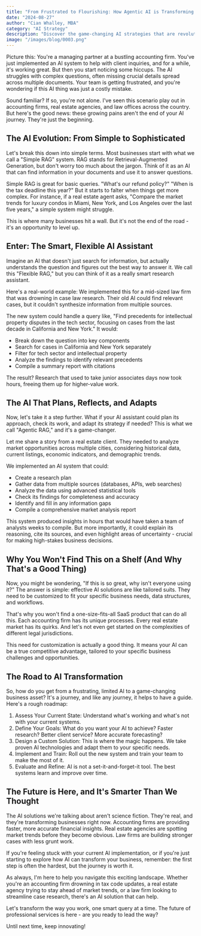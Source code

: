 ```yaml
---
title: "From Frustrated to Flourishing: How Agentic AI is Transforming Business"
date: "2024-08-27"
author: "Cian Whalley, MBA"
category: "AI Strategy"
description: "Discover the game-changing AI strategies that are revolutionizing professional services firms"
image: "/images/blog/0003.png"
---
```


Picture this: You're a managing partner at a bustling accounting firm. You've just implemented an AI system to help with client inquiries, and for a while, it's working great. But then you start noticing some hiccups. The AI struggles with complex questions, often missing crucial details spread across multiple documents. Your team is getting frustrated, and you're wondering if this AI thing was just a costly mistake.

Sound familiar? If so, you're not alone. I've seen this scenario play out in accounting firms, real estate agencies, and law offices across the country. But here's the good news: these growing pains aren't the end of your AI journey. They're just the beginning.

## The AI Evolution: From Simple to Sophisticated

Let's break this down into simple terms. Most businesses start with what we call a "Simple RAG" system. RAG stands for Retrieval-Augmented Generation, but don't worry too much about the jargon. Think of it as an AI that can find information in your documents and use it to answer questions.

Simple RAG is great for basic queries. "What's our refund policy?" "When is the tax deadline this year?" But it starts to falter when things get more complex. For instance, if a real estate agent asks, "Compare the market trends for luxury condos in Miami, New York, and Los Angeles over the last five years," a simple system might struggle.

This is where many businesses hit a wall. But it's not the end of the road - it's an opportunity to level up.

## Enter: The Smart, Flexible AI Assistant

Imagine an AI that doesn't just search for information, but actually understands the question and figures out the best way to answer it. We call this "Flexible RAG," but you can think of it as a really smart research assistant.

Here's a real-world example: We implemented this for a mid-sized law firm that was drowning in case law research. Their old AI could find relevant cases, but it couldn't synthesize information from multiple sources.

The new system could handle a query like, "Find precedents for intellectual property disputes in the tech sector, focusing on cases from the last decade in California and New York." It would:

- Break down the question into key components
- Search for cases in California and New York separately
- Filter for tech sector and intellectual property
- Analyze the findings to identify relevant precedents
- Compile a summary report with citations

The result? Research that used to take junior associates days now took hours, freeing them up for higher-value work.

## The AI That Plans, Reflects, and Adapts

Now, let's take it a step further. What if your AI assistant could plan its approach, check its work, and adapt its strategy if needed? This is what we call "Agentic RAG," and it's a game-changer.

Let me share a story from a real estate client. They needed to analyze market opportunities across multiple cities, considering historical data, current listings, economic indicators, and demographic trends.

We implemented an AI system that could:

- Create a research plan
- Gather data from multiple sources (databases, APIs, web searches)
- Analyze the data using advanced statistical tools
- Check its findings for completeness and accuracy
- Identify and fill in any information gaps
- Compile a comprehensive market analysis report

This system produced insights in hours that would have taken a team of analysts weeks to compile. But more importantly, it could explain its reasoning, cite its sources, and even highlight areas of uncertainty - crucial for making high-stakes business decisions.

## Why You Won't Find This on a Shelf (And Why That's a Good Thing)

Now, you might be wondering, "If this is so great, why isn't everyone using it?" The answer is simple: effective AI solutions are like tailored suits. They need to be customized to fit your specific business needs, data structures, and workflows.

That's why you won't find a one-size-fits-all SaaS product that can do all this. Each accounting firm has its unique processes. Every real estate market has its quirks. And let's not even get started on the complexities of different legal jurisdictions.

This need for customization is actually a good thing. It means your AI can be a true competitive advantage, tailored to your specific business challenges and opportunities.

## The Road to AI Transformation

So, how do you get from a frustrating, limited AI to a game-changing business asset? It's a journey, and like any journey, it helps to have a guide. Here's a rough roadmap:

1. Assess Your Current State: Understand what's working and what's not with your current systems.
2. Define Your Goals: What do you want your AI to achieve? Faster research? Better client service? More accurate forecasting?
3. Design a Custom Solution: This is where the magic happens. We take proven AI technologies and adapt them to your specific needs.
4. Implement and Train: Roll out the new system and train your team to make the most of it.
5. Evaluate and Refine: AI is not a set-it-and-forget-it tool. The best systems learn and improve over time.

## The Future is Here, and It's Smarter Than We Thought

The AI solutions we're talking about aren't science fiction. They're real, and they're transforming businesses right now. Accounting firms are providing faster, more accurate financial insights. Real estate agencies are spotting market trends before they become obvious. Law firms are building stronger cases with less grunt work.

If you're feeling stuck with your current AI implementation, or if you're just starting to explore how AI can transform your business, remember: the first step is often the hardest, but the journey is worth it.

As always, I'm here to help you navigate this exciting landscape. Whether you're an accounting firm drowning in tax code updates, a real estate agency trying to stay ahead of market trends, or a law firm looking to streamline case research, there's an AI solution that can help.

Let's transform the way you work, one smart query at a time. The future of professional services is here - are you ready to lead the way?

Until next time, keep innovating! 